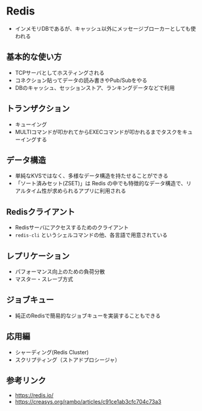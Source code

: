 
# Redis

 - インメモリDBであるが、キャッシュ以外にメッセージブローカーとしても使われる
 
## 基本的な使い方
 - TCPサーバとしてホスティングされる
 - コネクション貼ってデータの読み書きやPub/Subをやる
 - DBのキャッシュ、セッションストア、ランキングデータなどで利用

## トランザクション
 - キューイング
 - MULTIコマンドが叩かれてからEXECコマンドが叩かれるまでタスクをキューイングする

## データ構造
 - 単純なKVSではなく、多様なデータ構造を持たせることができる
 - 「ソート済みセット(ZSET)」は Redis の中でも特徴的なデータ構造で、リアルタイム性が求められるアプリに利用される
 
## Redisクライアント
 - Redisサーバにアクセスするためのクライアント
 - `redis-cli` というシェルコマンドの他、各言語で用意されている

## レプリケーション
 - パフォーマンス向上のための負荷分散
 - マスター・スレーブ方式

## ジョブキュー
 - 純正のRedisで簡易的なジョブキューを実装することもできる

## 応用編
 - シャーディング(Redis Cluster)
 - スクリプティング（ストアドプロシージャ）

## 参考リンク
 - https://redis.io/
 - https://creasys.org/rambo/articles/c91ce1ab3cfc704c73a3
